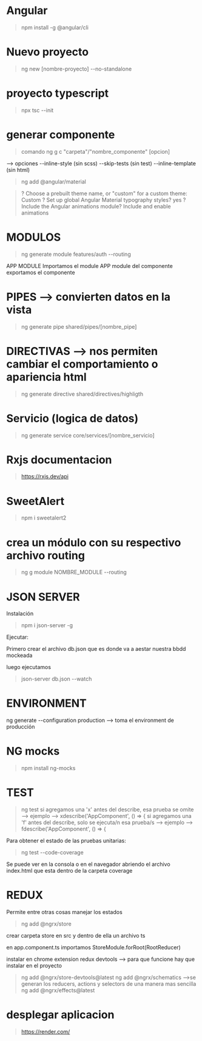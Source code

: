 # Angular 
> npm install -g @angular/cli                                                

# Nuevo proyecto
> ng new [nombre-proyecto] --no-standalone

# proyecto typescript
> npx tsc --init 

# generar componente 
> comando ng g c "carpeta"/"nombre_componente" [opcion]

--> opciones 
    --inline-style (sin scss)
    --skip-tests (sin test)
    --inline-template (sin html)


> ng add @angular/material

> ? Choose a prebuilt theme name, or "custom" for a custom theme: Custom
> ? Set up global Angular Material typography styles? yes
> ? Include the Angular animations module? Include and enable animations


# MODULOS
> ng generate module features/auth --routing

APP MODULE Importamos el  module 
APP module del componente exportamos el componente


# PIPES --> convierten datos en la vista
> ng  generate pipe shared/pipes/[nombre_pipe]

# DIRECTIVAS --> nos permiten cambiar el comportamiento o apariencia html
> ng generate directive shared/directives/highligth

# Servicio (logica de datos)
> ng generate service core/services/[nombre_servicio]

# Rxjs documentacion
> https://rxjs.dev/api

# SweetAlert

> npm i sweetalert2

# crea un módulo con su respectivo archivo routing

> ng g module NOMBRE_MODULE --routing


# JSON SERVER

Instalación 

> npm i json-server -g

Ejecutar:

Primero crear el archivo db.json que es donde va a aestar nuestra bbdd mockeada

luego ejecutamos 

> json-server db.json --watch

# ENVIRONMENT
ng generate --configuration production --> toma el environment de producción

# NG mocks 

> npm install ng-mocks

# TEST 

> ng test
si agregamos una 'x' antes del describe, esa prueba se omite --> ejemplo --> xdescribe('AppComponent', () => {
si agregamos una 'f' antes del describe, solo se ejecuta/n esa prueba/s --> ejemplo --> fdescribe('AppComponent', () => {

Para obtener el estado de las pruebas unitarias:
> ng test --code-coverage

Se puede ver  en la consola o en el navegador abriendo el archivo index.html que esta dentro de la carpeta coverage

# REDUX 
Permite entre otras cosas manejar los estados

> ng add @ngrx/store

crear carpeta store en src y dentro de ella un archivo ts

en app.component.ts importamos  StoreModule.forRoot(RootReducer)

instalar en chrome extension redux devtools --> para que funcione hay que instalar en el proyecto  

> ng add @ngrx/store-devtools@latest
> ng add @ngrx/schematics -->se generan los reducers, actions y selectors de una manera mas sencilla
> ng add @ngrx/effects@latest

# desplegar aplicacion
> https://render.com/
